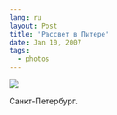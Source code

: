 ```yaml
---
lang: ru
layout: Post
title: 'Рассвет в Питере'
date: Jan 10, 2007
tags:
  - photos
---
```


![](http://wow.sapegin.me/0h021q0K1P0t/IMG-8351-lj.jpg)

Санкт-Петербург.
